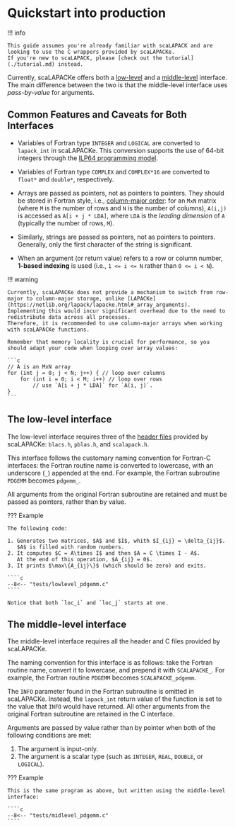 # Quickstart into production

!!! info

    This guide assumes you're already familiar with scaLAPACK and are looking to use the C wrappers provided by scaLAPACKe. 
    If you're new to scaLAPACK, please [check out the tutorial](./tutorial.md) instead.

Currently, scaLAPACKe offers both a [low-level](#the-low-level-interface) and a [middle-level](#the-middle-level-interface) interface. 
The main difference between the two is that the middle-level interface uses *pass-by-value* for arguments.

## Common Features and Caveats for Both Interfaces

- Variables of Fortran type `INTEGER` and `LOGICAL` are converted to `lapack_int` in scaLAPACKe. 
  This conversion supports the use of 64-bit integers through the [ILP64 programming model](https://en.wikipedia.org/wiki/64-bit_computing#64-bit_data_models).

- Variables of Fortran type `COMPLEX` and `COMPLEX*16` are converted to `float*` and `double*`, respectively.

- Arrays are passed as pointers, not as pointers to pointers. 
  They should be stored in Fortran style, i.e., [column-major order](https://en.wikipedia.org/wiki/Row-_and_column-major_order): for an `MxN` matrix (where `M` is the number of rows and `N` is the number of columns), `A(i,j)` is accessed as `A[i + j * LDA]`, where `LDA` is the *leading dimension* of `A` (typically the number of rows, `M`).

- Similarly, strings are passed as pointers, not as pointers to pointers. 
  Generally, only the first character of the string is significant.

- When an argument (or return value) refers to a row or column number, **1-based indexing** is used (i.e., `1 <= i <= N` rather than `0 <= i < N`).

!!! warning 

    Currently, scaLAPACKe does not provide a mechanism to switch from row-major to column-major storage, unlike [LAPACKe](https://netlib.org/lapack/lapacke.html#_array_arguments).
    Implementing this would incur significant overhead due to the need to redistribute data across all processes. 
    Therefore, it is recommended to use column-major arrays when working with scaLAPACKe functions.

    Remember that memory locality is crucial for performance, so you should adapt your code when looping over array values:

    ```c
    // A is an MxN array
    for (int j = 0; j < N; j++) { // loop over columns
        for (int i = 0; i < M; i++) // loop over rows
            // use `A[i + j * LDA]` for `A(i, j)`.  
    }
    ```

## The low-level interface

The low-level interface requires three of the [header files](https://github.com/pierre-24/scalapacke/tree/dev/include) provided by scaLAPACKe: `blacs.h`, `pblas.h`, and `scalapack.h`.

This interface follows the customary naming convention for Fortran-C interfaces: the Fortran routine name is converted to lowercase, with an underscore (`_`) appended at the end. 
For example, the Fortran subroutine `PDGEMM` becomes `pdgemm_`.

All arguments from the original Fortran subroutine are retained and must be passed as pointers, rather than by value.

??? Example

    The following code:

    1. Generates two matrices, $A$ and $I$, whith $I_{ij} = \delta_{ij}$.
       $A$ is filled with random numbers.
    2. It computes $C = A\times I$ and then $A = C \times I - A$.
       At the end of this operation, $A_{ij} = 0$.
    3. It prints $\max\{A_{ij}\}$ (which should be zero) and exits.
    
    ````c
    --8<-- "tests/lowlevel_pdgemm.c"
    ````
  
    Notice that both `loc_i` and `loc_j` starts at one.

## The middle-level interface

The middle-level interface requires all the header and C files provided by scaLAPACKe.

The naming convention for this interface is as follows: take the Fortran routine name, convert it to lowercase, and prepend it with `SCALAPACKE_`. 
For example, the Fortran routine `PDGEMM` becomes `SCALAPACKE_pdgemm`.

The `INFO` parameter found in the Fortran subroutine is omitted in scaLAPACKe. 
Instead, the `lapack_int` return value of the function is set to the value that `INFO` would have returned.
All other arguments from the original Fortran subroutine are retained in the C interface.

Arguments are passed by value rather than by pointer when both of the following conditions are met:

1. The argument is input-only.
2. The argument is a scalar type (such as `INTEGER`, `REAL`, `DOUBLE`, or `LOGICAL`).

??? Example

    This is the same program as above, but written using the middle-level interface:
    
    ````c
    --8<-- "tests/midlevel_pdgemm.c"
    ````